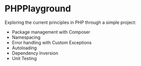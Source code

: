PHPPlayground
=============

Exploring the current principles in PHP through a simple project:

- Package management with Composer
- Namespacing
- Error handling with Custom Exceptions
- Autoloading 
- Dependency Inversion 
- Unit Testing
